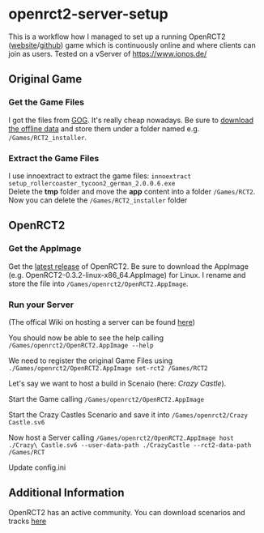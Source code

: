 # openrct2-server-setup

This is a workflow how I managed to set up a running OpenRCT2 ([website](https://openrct2.org/)/[github](https://github.com/OpenRCT2/OpenRCT2)) game which is continuously online and where clients can join as users. Tested on a vServer of https://www.ionos.de/

## Original Game

### Get the Game Files

I got the files from [GOG](https://www.gog.com/game/rollercoaster_tycoon_2). It's really cheap nowadays. Be sure to [download the offline data](https://github.com/lukasalexanderweber/openrct2-server-setup/blob/main/gog%20offline%20data.PNG]) and store them under a folder named e.g. `/Games/RCT2_installer`.

### Extract the Game Files

I use innoextract to extract the game files: `innoextract setup_rollercoaster_tycoon2_german_2.0.0.6.exe` <br/> Delete the **tmp** folder and move the **app** content into a folder `/Games/RCT2`. Now you can delete the `/Games/RCT2_installer` folder

## OpenRCT2

### Get the AppImage

Get the [latest release](https://openrct2.org/downloads/releases/latest) of OpenRCT2. Be sure to download the AppImage (e.g. OpenRCT2-0.3.2-linux-x86_64.AppImage) for Linux. I rename and store the file into `/Games/openrct2/OpenRCT2.AppImage`.

### Run your Server

(The offical Wiki on hosting a server can be found [here](https://github.com/OpenRCT2/OpenRCT2/wiki/Multiplayer))

You should now be able to see the help calling `/Games/openrct2/OpenRCT2.AppImage --help`

We need to register the original Game Files using `./Games/openrct2/OpenRCT2.AppImage set-rct2 /Games/RCT2`

Let's say we want to host a build in Scenaio (here: *Crazy Castle*). 

Start the Game calling `/Games/openrct2/OpenRCT2.AppImage`

Start the Crazy Castles Scenario and save it into `/Games/openrct2/Crazy Castle.sv6` 

Now host a Server calling `/Games/openrct2/OpenRCT2.AppImage host ./Crazy\ Castle.sv6 --user-data-path ./CrazyCastle --rct2-data-path /Games/RCT` 

Update config.ini

## Additional Information

OpenRCT2 has an active community. You can download scenarios and tracks [here](https://rctgo.com/)



